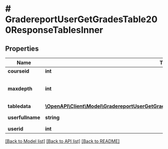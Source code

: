 # # GradereportUserGetGradesTable200ResponseTablesInner

## Properties

Name | Type | Description | Notes
------------ | ------------- | ------------- | -------------
**courseid** | **int** | course id | [optional]
**maxdepth** | **int** | table max depth (needed for printing it) | [optional]
**tabledata** | [**\OpenAPI\Client\Model\GradereportUserGetGradesTable200ResponseTablesInnerTabledataInner[]**](GradereportUserGetGradesTable200ResponseTablesInnerTabledataInner.md) |  | [optional]
**userfullname** | **string** | user fullname | [optional]
**userid** | **int** | user id | [optional]

[[Back to Model list]](../../README.md#models) [[Back to API list]](../../README.md#endpoints) [[Back to README]](../../README.md)
